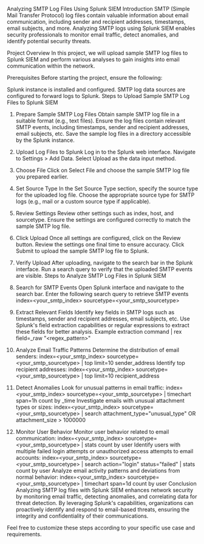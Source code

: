 Analyzing SMTP Log Files Using Splunk SIEM
Introduction
SMTP (Simple Mail Transfer Protocol) log files contain valuable information about email communication, including sender and recipient addresses, timestamps, email subjects, and more. Analyzing SMTP logs using Splunk SIEM enables security professionals to monitor email traffic, detect anomalies, and identify potential security threats.

Project Overview
In this project, we will upload sample SMTP log files to Splunk SIEM and perform various analyses to gain insights into email communication within the network.

Prerequisites
Before starting the project, ensure the following:

Splunk instance is installed and configured.
SMTP log data sources are configured to forward logs to Splunk.
Steps to Upload Sample SMTP Log Files to Splunk SIEM
1. Prepare Sample SMTP Log Files
Obtain sample SMTP log file in a suitable format (e.g., text files).
Ensure the log files contain relevant SMTP events, including timestamps, sender and recipient addresses, email subjects, etc.
Save the sample log files in a directory accessible by the Splunk instance.
2. Upload Log Files to Splunk
Log in to the Splunk web interface.
Navigate to Settings > Add Data.
Select Upload as the data input method.
3. Choose File
Click on Select File and choose the sample SMTP log file you prepared earlier.
4. Set Source Type
In the Set Source Type section, specify the source type for the uploaded log file.
Choose the appropriate source type for SMTP logs (e.g., mail or a custom source type if applicable).
5. Review Settings
Review other settings such as index, host, and sourcetype.
Ensure the settings are configured correctly to match the sample SMTP log file.
6. Click Upload
Once all settings are configured, click on the Review button.
Review the settings one final time to ensure accuracy.
Click Submit to upload the sample SMTP log file to Splunk.
7. Verify Upload
After uploading, navigate to the search bar in the Splunk interface.
Run a search query to verify that the uploaded SMTP events are visible.
Steps to Analyze SMTP Log Files in Splunk SIEM
1. Search for SMTP Events
Open Splunk interface and navigate to the search bar.
Enter the following search query to retrieve SMTP events
index=<your_smtp_index> sourcetype=<your_smtp_sourcetype>
2. Extract Relevant Fields
Identify key fields in SMTP logs such as timestamps, sender and recipient addresses, email subjects, etc.
Use Splunk's field extraction capabilities or regular expressions to extract these fields for better analysis.
Example extraction command
| rex field=_raw "<regex_pattern>"

3. Analyze Email Traffic Patterns
Determine the distribution of email senders:
index=<your_smtp_index> sourcetype=<your_smtp_sourcetype>
| top limit=10 sender_address
Identify top recipient addresses:
index=<your_smtp_index> sourcetype=<your_smtp_sourcetype>
| top limit=10 recipient_address
4. Detect Anomalies
Look for unusual patterns in email traffic:
index=<your_smtp_index> sourcetype=<your_smtp_sourcetype>
| timechart span=1h count by _time
Investigate emails with unusual attachment types or sizes:
index=<your_smtp_index> sourcetype=<your_smtp_sourcetype>
| search attachment_type="unusual_type" OR attachment_size > 1000000
5. Monitor User Behavior
Monitor user behavior related to email communication:
index=<your_smtp_index> sourcetype=<your_smtp_sourcetype>
| stats count by user
Identify users with multiple failed login attempts or unauthorized access attempts to email accounts:
index=<your_smtp_index> sourcetype=<your_smtp_sourcetype>
| search action="login" status="failed"
| stats count by user
Analyze email activity patterns and deviations from normal behavior:
index=<your_smtp_index> sourcetype=<your_smtp_sourcetype>
| timechart span=1d count by user
Conclusion
Analyzing SMTP log files with Splunk SIEM enhances network security by monitoring email traffic, detecting anomalies, and correlating data for threat detection. By leveraging Splunk's capabilities, organizations can proactively identify and respond to email-based threats, ensuring the integrity and confidentiality of their communications.

Feel free to customize these steps according to your specific use case and requirements.

